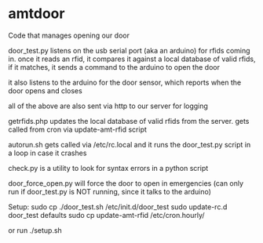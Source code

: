 amtdoor
=======

Code that manages opening our door

door_test.py listens on the usb serial port (aka an arduino) for rfids coming in. 
once it reads an rfid, it compares it against a local database of valid rfids, if it matches,
it sends a command to the arduino to open the door

it also listens to the arduino for the door sensor, which reports when the door opens and closes

all of the above are also sent via http to our server for logging


getrfids.php updates the local database of valid rfids from the server. gets called from cron via update-amt-rfid script


autorun.sh gets called via /etc/rc.local and it runs the door_test.py script in a loop in case it crashes


check.py is a utility to look for syntax errors in a python script


door_force_open.py will force the door to open in emergencies 
(can only run if door_test.py is NOT running, since it talks to the arduino)


Setup:
sudo cp ./door_test.sh /etc/init.d/door_test
sudo update-rc.d door_test defaults
sudo cp update-amt-rfid /etc/cron.hourly/

or run ./setup.sh

